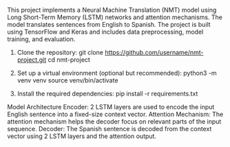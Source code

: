 This project implements a Neural Machine Translation (NMT) model using Long Short-Term Memory (LSTM) networks and attention mechanisms. The model translates sentences from English to Spanish. The project is built using TensorFlow and Keras and includes data preprocessing, model training, and evaluation.
1. Clone the repository:
git clone https://github.com/username/nmt-project.git
cd nmt-project

2. Set up a virtual environment (optional but recommended):
python3 -m venv venv
source venv/bin/activate

3. Install the required dependencies:
pip install -r requirements.txt


Model Architecture
Encoder:
2 LSTM layers are used to encode the input English sentence into a fixed-size context vector.
Attention Mechanism:
The attention mechanism helps the decoder focus on relevant parts of the input sequence.
Decoder:
The Spanish sentence is decoded from the context vector using 2 LSTM layers and the attention output.
